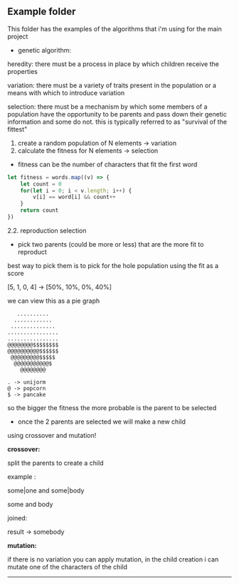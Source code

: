 
## Example folder

This folder has the examples of the algorithms that i'm using for the main project

- genetic algorithm:

heredity:
    there must be a process in place by which children receive the properties

variation:
    there must be a variety of traits present in the population or a means with
    which to introduce variation

selection:
    there must be a mechanism by which some members of a population have the
    opportunity to be parents and pass down their genetic information and some
    do not. this is typically referred to as "survival of the fittest"

1. create a random population of N elements -> variation
2. calculate the fitness for N elements -> selection

- fitness can be the number of characters that fit the first word

```js
let fitness = words.map((v) => {
    let count = 0
    for(let i = 0; i < v.length; i++) {
        v[i] == word[i] && count++
    }
    return count
})
```

2.2. reproduction selection

- pick two parents (could be more or less) that are the more fit to reproduct

best way to pick them is to pick for the hole population using the fit as a score

[5, 1, 0, 4] -> [50%, 10%, 0%, 40%]

we can view this as a pie graph

```console
   ..........
  ............
 ..............
................
................
@@@@@@@@$$$$$$$$
@@@@@@@@@@$$$$$$
 @@@@@@@@@$$$$$
  @@@@@@@@@@@$
    @@@@@@@@

. -> unijorm
@ -> popcorn
$ -> pancake
```

so the bigger the fitness the more probable is the parent to be selected

- once the 2 parents are selected we will make a new child

using crossover and mutation!

**crossover:**

split the parents to create a child

example :

some|one and some|body

some and body

joined:

result -> somebody

**mutation:**

if there is no variation you can apply mutation, in the child creation i can mutate one of the characters of the child

---
